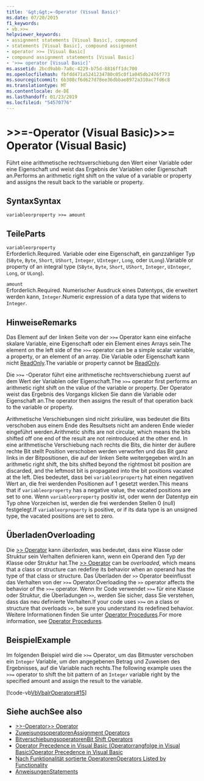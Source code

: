 ```yaml
---
title: '&gt;&gt;=-Operator (Visual Basic)'
ms.date: 07/20/2015
f1_keywords:
- vb.>>=
helpviewer_keywords:
- assignment statements [Visual Basic], compound
- statements [Visual Basic], compound assignment
- operator >>= [Visual Basic]
- compound assignment statements [Visual Basic]
- '>>= operator [Visual Basic]'
ms.assetid: 2bcd9abb-7a8c-4229-b75d-8816ff1dc700
ms.openlocfilehash: fbfdd471a5241234780c05c0f1a045db2476f773
ms.sourcegitcommit: 6b308cf6d627d78ee36dbbae8972a310ac7fd6c8
ms.translationtype: MT
ms.contentlocale: de-DE
ms.lasthandoff: 01/23/2019
ms.locfileid: "54570776"
---
```

# <a name="gtgt-operator-visual-basic"></a><span data-ttu-id="bdeda-102">&gt;&gt;=-Operator (Visual Basic)</span><span class="sxs-lookup"><span data-stu-id="bdeda-102">&gt;&gt;= Operator (Visual Basic)</span></span>
<span data-ttu-id="bdeda-103">Führt eine arithmetische rechtsverschiebung den Wert einer Variable oder eine Eigenschaft und weist das Ergebnis der Variablen oder Eigenschaft an.</span><span class="sxs-lookup"><span data-stu-id="bdeda-103">Performs an arithmetic right shift on the value of a variable or property and assigns the result back to the variable or property.</span></span>  
  
## <a name="syntax"></a><span data-ttu-id="bdeda-104">Syntax</span><span class="sxs-lookup"><span data-stu-id="bdeda-104">Syntax</span></span>  
  
```  
variableorproperty >>= amount  
```  
  
## <a name="parts"></a><span data-ttu-id="bdeda-105">Teile</span><span class="sxs-lookup"><span data-stu-id="bdeda-105">Parts</span></span>  
 `variableorproperty`  
 <span data-ttu-id="bdeda-106">Erforderlich.</span><span class="sxs-lookup"><span data-stu-id="bdeda-106">Required.</span></span> <span data-ttu-id="bdeda-107">Variable oder eine Eigenschaft, ein ganzzahliger Typ (`SByte`, `Byte`, `Short`, `UShort`, `Integer`, `UInteger`, `Long`, oder `ULong`).</span><span class="sxs-lookup"><span data-stu-id="bdeda-107">Variable or property of an integral type (`SByte`, `Byte`, `Short`, `UShort`, `Integer`, `UInteger`, `Long`, or `ULong`).</span></span>  
  
 `amount`  
 <span data-ttu-id="bdeda-108">Erforderlich.</span><span class="sxs-lookup"><span data-stu-id="bdeda-108">Required.</span></span> <span data-ttu-id="bdeda-109">Numerischer Ausdruck eines Datentyps, die erweitert werden kann, `Integer`.</span><span class="sxs-lookup"><span data-stu-id="bdeda-109">Numeric expression of a data type that widens to `Integer`.</span></span>  
  
## <a name="remarks"></a><span data-ttu-id="bdeda-110">Hinweise</span><span class="sxs-lookup"><span data-stu-id="bdeda-110">Remarks</span></span>  
 <span data-ttu-id="bdeda-111">Das Element auf der linken Seite von der `>>=` Operator kann eine einfache skalare Variable, eine Eigenschaft oder ein Element eines Arrays sein.</span><span class="sxs-lookup"><span data-stu-id="bdeda-111">The element on the left side of the `>>=` operator can be a simple scalar variable, a property, or an element of an array.</span></span> <span data-ttu-id="bdeda-112">Die Variable oder Eigenschaft kann nicht [ReadOnly](../../../visual-basic/language-reference/modifiers/readonly.md).</span><span class="sxs-lookup"><span data-stu-id="bdeda-112">The variable or property cannot be [ReadOnly](../../../visual-basic/language-reference/modifiers/readonly.md).</span></span>  
  
 <span data-ttu-id="bdeda-113">Die `>>=` -Operator führt eine arithmetische rechtsverschiebung zuerst auf dem Wert der Variablen oder Eigenschaft.</span><span class="sxs-lookup"><span data-stu-id="bdeda-113">The `>>=` operator first performs an arithmetic right shift on the value of the variable or property.</span></span> <span data-ttu-id="bdeda-114">Der Operator weist das Ergebnis des Vorgangs klicken Sie dann die Variable oder Eigenschaft an.</span><span class="sxs-lookup"><span data-stu-id="bdeda-114">The operator then assigns the result of that operation back to the variable or property.</span></span>  
  
 <span data-ttu-id="bdeda-115">Arithmetische Verschiebungen sind nicht zirkuläre, was bedeutet die Bits verschoben aus einem Ende des Resultsets nicht am anderen Ende wieder eingeführt werden.</span><span class="sxs-lookup"><span data-stu-id="bdeda-115">Arithmetic shifts are not circular, which means the bits shifted off one end of the result are not reintroduced at the other end.</span></span> <span data-ttu-id="bdeda-116">In eine arithmetische Verschiebung nach rechts die Bits, die hinter der äußere rechte Bit stellt Position verschoben werden verworfen und das Bit ganz links in der Bitpositionen, die auf der linken Seite weitergegeben wird.</span><span class="sxs-lookup"><span data-stu-id="bdeda-116">In an arithmetic right shift, the bits shifted beyond the rightmost bit position are discarded, and the leftmost bit is propagated into the bit positions vacated at the left.</span></span> <span data-ttu-id="bdeda-117">Dies bedeutet, dass bei `variableorproperty` hat einen negativen Wert an, die frei werdenden Positionen auf 1 gesetzt werden.</span><span class="sxs-lookup"><span data-stu-id="bdeda-117">This means that if `variableorproperty` has a negative value, the vacated positions are set to one.</span></span> <span data-ttu-id="bdeda-118">Wenn `variableorproperty` positiv ist, oder wenn der Datentyp ein Typ ohne Vorzeichen ist, werden die frei werdenden Stellen 0 (null) festgelegt.</span><span class="sxs-lookup"><span data-stu-id="bdeda-118">If `variableorproperty` is positive, or if its data type is an unsigned type, the vacated positions are set to zero.</span></span>  
  
## <a name="overloading"></a><span data-ttu-id="bdeda-119">Überladen</span><span class="sxs-lookup"><span data-stu-id="bdeda-119">Overloading</span></span>  
 <span data-ttu-id="bdeda-120">Die [>> Operator](../../../visual-basic/language-reference/operators/right-shift-operator.md) kann *überladen*, was bedeutet, dass eine Klasse oder Struktur sein Verhalten definieren kann, wenn ein Operand den Typ der Klasse oder Struktur hat.</span><span class="sxs-lookup"><span data-stu-id="bdeda-120">The [>> Operator](../../../visual-basic/language-reference/operators/right-shift-operator.md) can be *overloaded*, which means that a class or structure can redefine its behavior when an operand has the type of that class or structure.</span></span> <span data-ttu-id="bdeda-121">Das Überladen der `>>` Operator beeinflusst das Verhalten von der `>>=` Operator.</span><span class="sxs-lookup"><span data-stu-id="bdeda-121">Overloading the `>>` operator affects the behavior of the `>>=` operator.</span></span> <span data-ttu-id="bdeda-122">Wenn Ihr Code verwendet `>>=` für eine Klasse oder Struktur, die Überladungen `>>`, werden Sie sicher, dass Sie verstehen, dass das neu definierte Verhalten.</span><span class="sxs-lookup"><span data-stu-id="bdeda-122">If your code uses `>>=` on a class or structure that overloads `>>`, be sure you understand its redefined behavior.</span></span> <span data-ttu-id="bdeda-123">Weitere Informationen finden Sie unter [Operator Procedures](../../../visual-basic/programming-guide/language-features/procedures/operator-procedures.md).</span><span class="sxs-lookup"><span data-stu-id="bdeda-123">For more information, see [Operator Procedures](../../../visual-basic/programming-guide/language-features/procedures/operator-procedures.md).</span></span>  
  
## <a name="example"></a><span data-ttu-id="bdeda-124">Beispiel</span><span class="sxs-lookup"><span data-stu-id="bdeda-124">Example</span></span>  
 <span data-ttu-id="bdeda-125">Im folgenden Beispiel wird die `>>=` Operator, um das Bitmuster verschoben ein `Integer` Variable, um den angegebenen Betrag und Zuweisen des Ergebnisses, auf die Variable nach rechts.</span><span class="sxs-lookup"><span data-stu-id="bdeda-125">The following example uses the `>>=` operator to shift the bit pattern of an `Integer` variable right by the specified amount and assign the result to the variable.</span></span>  
  
 [!code-vb[VbVbalrOperators#15](../../../visual-basic/language-reference/operators/codesnippet/VisualBasic/right-shift-assignment-operator_1.vb)]  
  
## <a name="see-also"></a><span data-ttu-id="bdeda-126">Siehe auch</span><span class="sxs-lookup"><span data-stu-id="bdeda-126">See also</span></span>
- [<span data-ttu-id="bdeda-127">>>-Operator</span><span class="sxs-lookup"><span data-stu-id="bdeda-127">>> Operator</span></span>](../../../visual-basic/language-reference/operators/right-shift-operator.md)
- [<span data-ttu-id="bdeda-128">Zuweisungsoperatoren</span><span class="sxs-lookup"><span data-stu-id="bdeda-128">Assignment Operators</span></span>](../../../visual-basic/language-reference/operators/assignment-operators.md)
- [<span data-ttu-id="bdeda-129">Bitverschiebungsoperatoren</span><span class="sxs-lookup"><span data-stu-id="bdeda-129">Bit Shift Operators</span></span>](../../../visual-basic/language-reference/operators/bit-shift-operators.md)
- [<span data-ttu-id="bdeda-130">Operator Precedence in Visual Basic (Operatorrangfolge in Visual Basic)</span><span class="sxs-lookup"><span data-stu-id="bdeda-130">Operator Precedence in Visual Basic</span></span>](../../../visual-basic/language-reference/operators/operator-precedence.md)
- [<span data-ttu-id="bdeda-131">Nach Funktionalität sortierte Operatoren</span><span class="sxs-lookup"><span data-stu-id="bdeda-131">Operators Listed by Functionality</span></span>](../../../visual-basic/language-reference/operators/operators-listed-by-functionality.md)
- [<span data-ttu-id="bdeda-132">Anweisungen</span><span class="sxs-lookup"><span data-stu-id="bdeda-132">Statements</span></span>](../../../visual-basic/programming-guide/language-features/statements.md)
